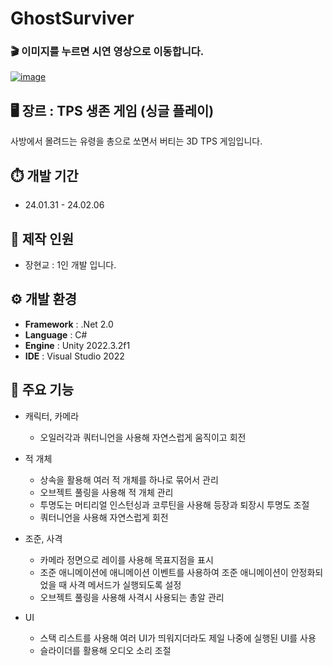 # GhostSurviver
### 🎬 이미지를 누르면 시연 영상으로 이동합니다.
[![image](https://github.com/DoroNyong/GhostSurviver/assets/62960758/d1660031-c8c2-46ad-b64d-d9573391937c)](https://youtu.be/urQCWKbKHQQ?si=70AaaC2lUQ_HzFX9)
## 🖥️ 장르 : TPS 생존 게임 (싱글 플레이)
사방에서 몰려드는 유령을 총으로 쏘면서 버티는 3D TPS 게임입니다.

## ⏱️ 개발 기간
- 24.01.31 - 24.02.06

## 🧑 제작 인원
- 장현교 : 1인 개발 입니다.

## ⚙️ 개발 환경
- **Framework** : .Net 2.0
- **Language** : C#
- **Engine** : Unity 2022.3.2f1
- **IDE** : Visual Studio 2022

## 📌 주요 기능
- 캐릭터, 카메라
  - 오일러각과 쿼터니언을 사용해 자연스럽게 움직이고 회전


- 적 개체
  - 상속을 활용해 여러 적 개체를 하나로 묶어서 관리
  - 오브젝트 풀링을 사용해 적 개체 관리
  - 투명도는 머티리얼 인스턴싱과 코루틴을 사용해 등장과 퇴장시 투명도 조절
  - 쿼터니언을 사용해 자연스럽게 회전


- 조준, 사격
  - 카메라 정면으로 레이를 사용해 목표지점을 표시
  - 조준 애니메이션에 애니메이션 이벤트를 사용하여 조준 애니메이션이 안정화되었을 때 사격 메서드가 실행되도록 설정
  - 오브젝트 풀링을 사용해 사격시 사용되는 총알 관리

 
- UI
  - 스택 리스트를 사용해 여러 UI가 띄워지더라도 제일 나중에 실행된 UI를 사용
  - 슬라이더를 활용해 오디오 소리 조절
